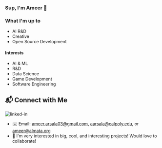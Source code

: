 ### Sup, I'm Ameer 👋

### What I'm up to
- AI R&D
- Creative
- Open Source Development

#### Interests
- AI & ML
- R&D
- Data Science
- Game Development
- Software Engineering
  
## 📬 Connect with Me
[<img align="left" alt="linked-in" src="https://img.shields.io/badge/linkedin-%230077B5.svg?&style=for-the-badge&logo=linkedin&logoColor=white" />](https://www.linkedin.com/in/ameer-arsala-93a6781b0/)
<br>
- ✉️ Email: ameer.arsala03@gmail.com, aarsala@calpoly.edu, or ameer@almata.org
- 🚀 I'm very interested in big, cool, and interesting projects! Would love to collaborate!
